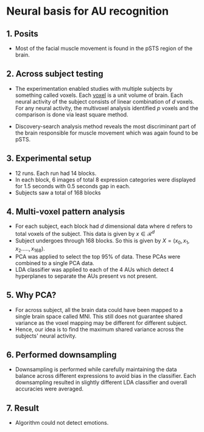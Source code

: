 # **Neural basis for AU recognition**

## **1. Posits**
* Most of the facial muscle movement is found in the pSTS region of the brain.

## **2. Across subject testing**
* The experimentation enabled studies with multiple subjects by something called voxels. Each [voxel](https://cfn.upenn.edu/stslab/wiki/lib/exe/fetch.php/fmri_club:preprocess1:smith_2004_brjrad.pdf) is a unit volume of brain. Each neural activity of the subject consists of linear combination of $\textit{d}$ voxels. For any neural activity, the multivoxel analysis identified $\textit{p}$ voxels and the comparison is done via least square method.

* Discovery-search analysis method reveals the most discriminant part of the brain responsible for muscle movement which was again found to be pSTS.

## **3. Experimental setup**
* 12 runs. Each run had 14 blocks.
* In each block, 6 images of total 8 expression categories were displayed for 1.5 seconds with 0.5 seconds gap in each.
* Subjects saw a total of 168 blocks

## **4. Multi-voxel pattern analysis**
* For each subject, each block had $\textit{d}$ dimensional data where d refers to total voxels of the subject. This data is given by $x \in \mathcal{R}^{d}$
* Subject undergoes through 168 blocks. So this is given by $X = (x_0, x_1, x_2....., x_{168})$. 
* PCA was applied to select the top 95% of data. These PCAs were combined to a single PCA data.
* LDA classifier was applied to each of the 4 AUs which detect 4 hyperplanes to separate the AUs present vs not present.

## **5. Why PCA?**
* For across subject, all the brain data could have been mapped to a single brain space called MNI. This still does not guarantee shared variance as the voxel mapping may be different for different subject. 
* Hence, our idea is to find the maximum shared variance across the subjects' neural activity.

## **6. Performed downsampling**
* Downsampling is performed while carefully maintaining the data balance across different expressions to avoid bias in the classifier. Each downsampling resulted in slightly different LDA classifier and overall accuracies were averaged.

## **7. Result**
* Algorithm could not detect emotions.




